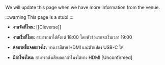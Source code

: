 We will update this page when we have more information from the venue.

:::warning
This page is a stub!
:::

- **งานจัดที่ไหน:** [[Cleverse]]

- **งานเริ่มกี่โมง:** สามารถมาได้่ตั้งแต่ 18:00 โดยหัวข้อแรกจะเริ่มเวลา 19:00

- **ต่อภาพขึ้นจออย่างไร:** ทางเรามีสาย HDMI และตัวแปลง USB-C ให้

- **มีลำโพงไหม:** สามารถส่งเสียงออกลำโพงได้ทาง HDMI [Unconfirmed]
